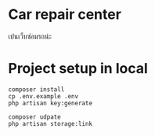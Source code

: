# Car repair center

เปนเว็บซ่อมรถน่ะ

# Project setup in local

```
composer install
cp .env.example .env
php artisan key:generate

composer udpate
php artisan storage:link
```



